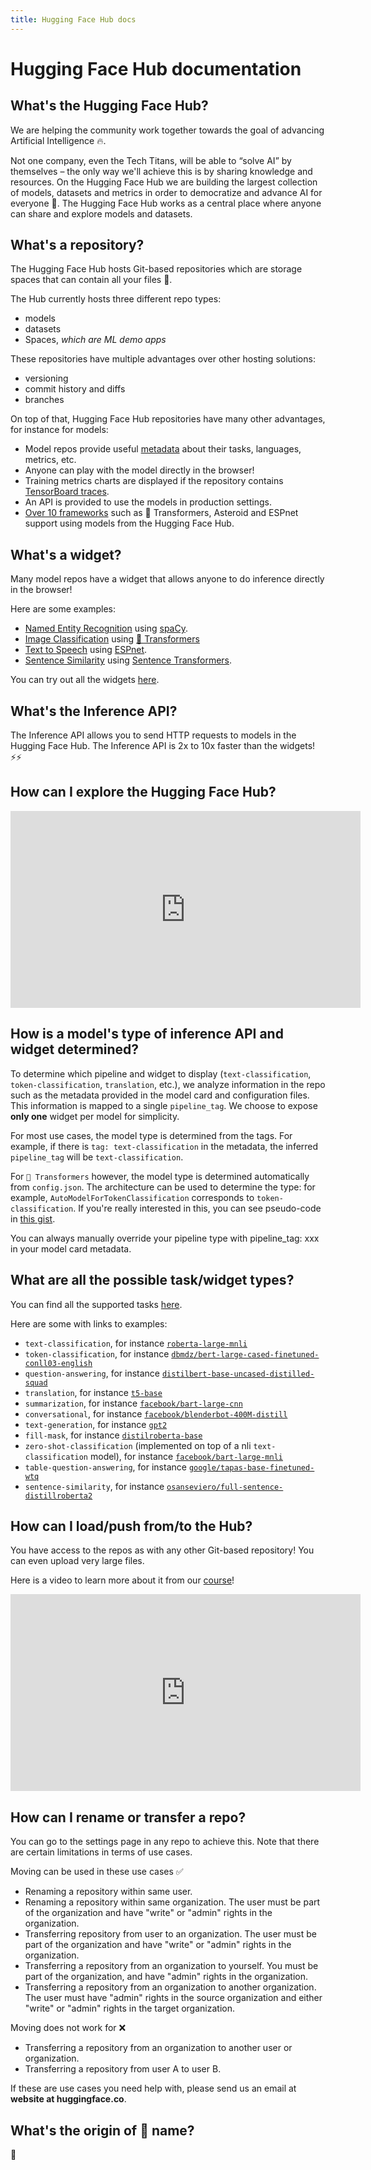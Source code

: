 ```yaml
---
title: Hugging Face Hub docs
---
```


<h1>Hugging Face Hub documentation</h1>


## What's the Hugging Face Hub?

We are helping the community work together towards the goal of advancing Artificial Intelligence 🔥.

Not one company, even the Tech Titans, will be able to “solve AI” by themselves – the only way we'll achieve this is by sharing knowledge and resources. On the Hugging Face Hub we are building the largest collection of models, datasets and metrics in order to democratize and advance AI for everyone 🚀. The Hugging Face Hub works as a central place where anyone can share and explore models and datasets.

## What's a repository?

The Hugging Face Hub hosts Git-based repositories which are storage spaces that can contain all your files 💾.

The Hub currently hosts three different repo types:
* models
* datasets
* Spaces, *which are ML demo apps*

These repositories have multiple advantages over other hosting solutions:

* versioning
* commit history and diffs
* branches

On top of that, Hugging Face Hub repositories have many other advantages, for instance for models:

* Model repos provide useful [metadata](/docs/hub/model-repos#model-card-metadata) about their tasks, languages, metrics, etc.
* Anyone can play with the model directly in the browser!
* Training metrics charts are displayed if the repository contains [TensorBoard traces](https://huggingface.co/models?filter=tensorboard).
* An API is provided to use the models in production settings.
* [Over 10 frameworks](/docs/hub/libraries) such as 🤗 Transformers, Asteroid and ESPnet support using models from the Hugging Face Hub. 


## What's a widget?

Many model repos have a widget that allows anyone to do inference directly in the browser!

Here are some examples:
* [Named Entity Recognition](https://huggingface.co/spacy/en_core_web_sm?text=My+name+is+Sarah+and+I+live+in+London) using [spaCy](https://spacy.io/).
* [Image Classification](https://huggingface.co/google/vit-base-patch16-224) using [🤗 Transformers](https://github.com/huggingface/transformers)
* [Text to Speech](https://huggingface.co/julien-c/ljspeech_tts_train_tacotron2_raw_phn_tacotron_g2p_en_no_space_train) using [ESPnet](https://github.com/espnet/espnet).
* [Sentence Similarity](https://huggingface.co/osanseviero/full-sentence-distillroberta3) using [Sentence Transformers](https://github.com/UKPLab/sentence-transformers).

You can try out all the widgets [here](https://huggingface-widgets.netlify.app/).

## What's the Inference API?

The Inference API allows you to send HTTP requests to models in the Hugging Face Hub. The Inference API is 2x to 10x faster than the widgets! ⚡⚡


## How can I explore the Hugging Face Hub?

<iframe width="560" height="315" src="https://www.youtube-nocookie.com/embed/XvSGPZFEjDY" title="Model Hub Video" frameborder="0" allow="accelerometer; autoplay; clipboard-write; encrypted-media; gyroscope; picture-in-picture" allowfullscreen></iframe>

## How is a model's type of inference API and widget determined?

To determine which pipeline and widget to display (`text-classification`, `token-classification`, `translation`, etc.), we analyze information in the repo such as the metadata provided in the model card and configuration files. This information is mapped to a single `pipeline_tag`. We choose to expose **only one** widget per model for simplicity.

For most use cases, the model type is determined from the tags. For example, if there is `tag: text-classification` in the metadata, the inferred `pipeline_tag` will be `text-classification`.

For `🤗 Transformers` however, the model type is determined automatically from `config.json`. The architecture can be used to determine the type: for example, `AutoModelForTokenClassification` corresponds to `token-classification`. If you're really interested in this, you can see pseudo-code in [this gist](https://gist.github.com/julien-c/857ba86a6c6a895ecd90e7f7cab48046).

You can always manually override your pipeline type with pipeline_tag: xxx in your model card metadata.


## What are all the possible task/widget types?

You can find all the supported tasks [here](https://github.com/huggingface/huggingface_hub/blob/main/js/src/lib/interfaces/Types.ts).

Here are some with links to examples:

- `text-classification`, for instance [`roberta-large-mnli`](https://huggingface.co/roberta-large-mnli)
- `token-classification`, for instance [`dbmdz/bert-large-cased-finetuned-conll03-english`](https://huggingface.co/dbmdz/bert-large-cased-finetuned-conll03-english)
- `question-answering`, for instance [`distilbert-base-uncased-distilled-squad`](https://huggingface.co/distilbert-base-uncased-distilled-squad)
- `translation`, for instance [`t5-base`](https://huggingface.co/t5-base)
- `summarization`, for instance [`facebook/bart-large-cnn`](https://huggingface.co/facebook/bart-large-cnn)
- `conversational`, for instance [`facebook/blenderbot-400M-distill`](https://huggingface.co/facebook/blenderbot-400M-distill)
- `text-generation`, for instance [`gpt2`](https://huggingface.co/gpt2)
- `fill-mask`, for instance [`distilroberta-base`](https://huggingface.co/distilroberta-base)
- `zero-shot-classification` (implemented on top of a nli `text-classification` model), for instance [`facebook/bart-large-mnli`](https://huggingface.co/facebook/bart-large-mnli)
- `table-question-answering`, for instance [`google/tapas-base-finetuned-wtq`](https://huggingface.co/google/tapas-base-finetuned-wtq)
- `sentence-similarity`, for instance [`osanseviero/full-sentence-distillroberta2`](/osanseviero/full-sentence-distillroberta2)


## How can I load/push from/to the Hub?

You have access to the repos as with any other Git-based repository! You can even upload very large files. 

Here is a video to learn more about it from our [course](http://hf.co/course)!

<iframe width="560" height="315" src="https://www.youtube-nocookie.com/embed/rkCly_cbMBk" title="Managing a repo" frameborder="0" allow="accelerometer; autoplay; clipboard-write; encrypted-media; gyroscope; picture-in-picture" allowfullscreen></iframe>

## How can I rename or transfer a repo?

You can go to the settings page in any repo to achieve this. Note that there are certain limitations in terms of use cases.

Moving can be used in these use cases ✅ 
- Renaming a repository within same user.
- Renaming a repository within same organization. The user must be part of the organization and have "write" or "admin" rights in the organization.
- Transferring repository from user to an organization. The user must be part of the organization and have "write" or "admin" rights in the organization.
- Transferring a repository from an organization to yourself. You must be part of the organization, and have "admin" rights in the organization.
- Transferring a repository from an organization to another organization. The user must have "admin" rights in the source organization and either "write" or "admin" rights in the target organization. 

Moving does not work for ❌
- Transferring a repository from an organization to another user or organization.
- Transferring a repository from user A to user B.

If these are use cases you need help with, please send us an email at **website at huggingface.co**.

## What's the origin of 🤗 name? 

🤗
